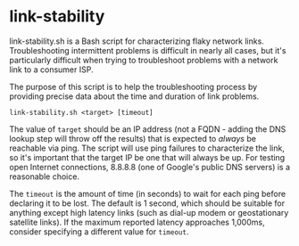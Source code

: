 # link-stability
link-stability.sh is a Bash script for characterizing flaky network links.
Troubleshooting intermittent problems is difficult in nearly all cases, but
it's particularly difficult when trying to troubleshoot problems with a network
link to a consumer ISP.

The purpose of this script is to help the troubleshooting process by providing
precise data about the time and duration of link problems.

```
link-stability.sh <target> [timeout]
```

The value of `target` should be an IP address (not a FQDN - adding the DNS
lookup step will throw off the results) that is expected to *always* be
reachable via ping. The script will use ping failures to characterize the link,
so it's important that the target IP be one that will always be up. For testing
open Internet connections, 8.8.8.8 (one of Google's public DNS servers) is a
reasonable choice.

The `timeout` is the amount of time (in seconds) to wait for each ping before declaring it to be lost. The default is 1 second, which should be suitable for
anything except high latency links (such as dial-up modem or geostationary
satellite links). If the maximum reported latency approaches 1,000ms, consider
specifying a different value for `timeout`.
